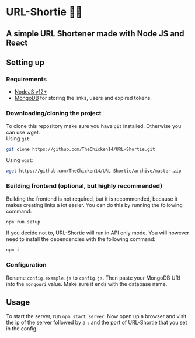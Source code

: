 <p align="center">
    <h1>URL-Shortie 🔗✨</h1>
    <h2>A simple URL Shortener made with Node JS and React</h2>
</p>

## Setting up

### Requirements

- [NodeJS v12+](https://nodejs.org)
- [MongoDB](https://www.mongodb.com/) for storing the links, users and expired tokens.

### Downloading/cloning the project

To clone this repository make sure you have `git` installed. Otherwise you can use wget.
<br />
Using `git`:

```bash
git clone https://github.com/TheChicken14/URL-Shortie.git
```

Using `wget`:

```bash
wget https://github.com/TheChicken14/URL-Shortie/archive/master.zip
```

### Building frontend (optional, but highly recommended)

Building the frontend is not required, but it is recommended, because it makes creating links a lot easier.
You can do this by running the following command:

```bash
npm run setup
```

If you decide not to, URL-Shortie will run in API only mode. You will however need to install the dependencies with the following command:

```bash
npm i
```

### Configuration

Rename `config.example.js` to `config.js`. Then paste your MongoDB URI into the `mongouri` value. Make sure it ends with the database name.

## Usage

To start the server, run `npm start server`. Now open up a browser and visit the ip of the server followed by a `:` and the port of URL-Shortie that you set in the config.
